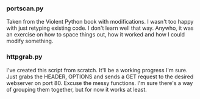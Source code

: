 ### portscan.py

Taken from the Violent Python book with modifications. I wasn't too happy with just retyping existing code. I don't learn well that way. Anywho, it was an exercise on how to space things out, how it worked and how I could modify something. 

### httpgrab.py

I've created this script from scratch. It'll be a working progress I'm sure. Just grabs the HEADER, OPTIONS and sends a GET request to the desired webserver on port 80. Excuse the messy functions. I'm sure there's a way of grouping them together, but for now it works at least. 
